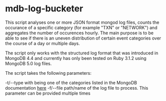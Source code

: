 # mdb-log-bucketer

This script analyses one or more JSON format mongod log files, counts the occurance of a specific category (for example "TXN" or "NETWORK") and aggregates the number of occurences hourly. The main purpose is to be able to see if there is an uneven distribution of certain event categories over the course of a day or multiple days.

The script only works with the structured log format that was introduced in MongoDB 4.4 and currently has only been tested on Ruby 3.1.2 using MongoDB 5.0 log files.

The script takes the following parameters:

-t/--type <CATEGORY> with <CATEGORY> being one of the categories listed in the MongoDB documentation [here](https://www.mongodb.com/docs/manual/reference/log-messages/#components)
-f/--file <FILENAME> path/name of the log file to process. This parameter can be provided multiple times

